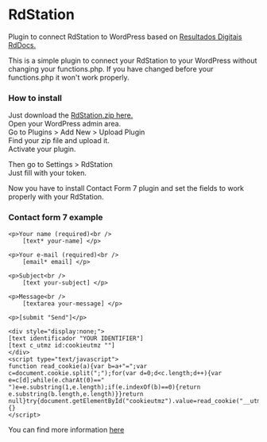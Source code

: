 # RdStation
Plugin to connect RdStation to WordPress based on <a href="https://github.com/ResultadosDigitais/rdocs/blob/master/integration_wp_cf7_3_9%2B.md">Resultados Digitais RdDocs.</a>

This is a simple plugin to connect your RdStation to your WordPress without changing your functions.php.
If you have changed before your functions.php it won't work properly. 

<h3>How to install</h3>
Just download the <a href="http://www.pixelcake.com.br/rdstation.zip"> RdStation.zip here.</a><br>
Open your WordPress admin area.<br>
Go to Plugins > Add New > Upload Plugin<br>
Find your zip file and upload it.<br>
Activate your plugin.<br>

Then go to Settings > RdStation<br>
Just fill with your token.

Now you have to install Contact Form 7 plugin and set the fields to work properly with your RdStation.<br>

<h3>Contact form 7 example</h3>

<pre><code>&lt;p&gt;Your name (required)&lt;br /&gt;
    [text* your-name] &lt;/p&gt;

&lt;p&gt;Your e-mail (required)&lt;br /&gt;
    [email* email] &lt;/p&gt;

&lt;p&gt;Subject&lt;br /&gt;
    [text your-subject] &lt;/p&gt;

&lt;p&gt;Message&lt;br /&gt;
    [textarea your-message] &lt;/p&gt;

&lt;p&gt;[submit "Send"]&lt;/p&gt;

&lt;div style="display:none;"&gt;
[text identificador "YOUR IDENTIFIER"]
[text c_utmz id:cookieutmz ""]
&lt;/div&gt;
&lt;script type="text/javascript"&gt;
function read_cookie(a){var b=a+"=";var c=document.cookie.split(";");for(var d=0;d&lt;c.length;d++){var e=c[d];while(e.charAt(0)==" ")e=e.substring(1,e.length);if(e.indexOf(b)==0){return e.substring(b.length,e.length)}}return null}try{document.getElementById("cookieutmz").value=read_cookie("__utmz")}catch(err){}
&lt;/script&gt;
</code></pre>

You can find more information <a href="https://github.com/ResultadosDigitais/rdocs">here</a>

